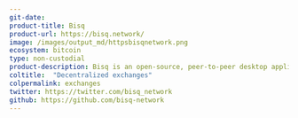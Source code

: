 ```yaml
---
git-date: 
product-title: Bisq
product-url: https://bisq.network/
image: /images/output_md/httpsbisqnetwork.png
ecosystem: bitcoin
type: non-custodial
product-description: Bisq is an open-source, peer-to-peer desktop application that allows you to buy and sell cryptocurrencies.
coltitle:  "Decentralized exchanges"
colpermalink: exchanges
twitter: https://twitter.com/bisq_network
github: https://github.com/bisq-network
---
```

